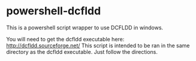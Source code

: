 # powershell-dcfldd
This is a powershell script wrapper to use DCFLDD in windows. 

You will need to get the dcfldd executable here: http://dcfldd.sourceforge.net/
This script is intended to be ran in the same directory as the dcfldd executable.
Just follow the directions. 
